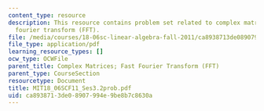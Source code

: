 ```yaml
---
content_type: resource
description: This resource contains problem set related to complex matrices; fast
  fourier transform (FFT).
file: /media/courses/18-06sc-linear-algebra-fall-2011/ca8938713de08907994e9be8b7c8630a_MIT18_06SCF11_Ses3.2prob.pdf
file_type: application/pdf
learning_resource_types: []
ocw_type: OCWFile
parent_title: Complex Matrices; Fast Fourier Transform (FFT)
parent_type: CourseSection
resourcetype: Document
title: MIT18_06SCF11_Ses3.2prob.pdf
uid: ca893871-3de0-8907-994e-9be8b7c8630a
---
```

